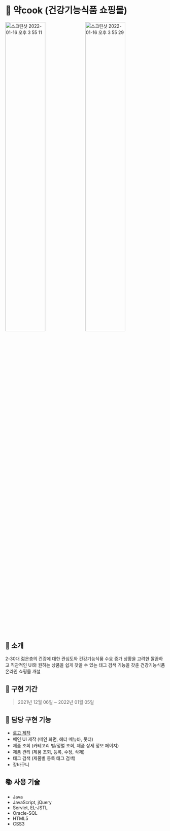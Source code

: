 # 💊 약cook (건강기능식품 쇼핑몰)
<div style="width:100%;">
<img style="width:50%; float:left;" width="720" alt="스크린샷 2022-01-16 오후 3 55 11" src="https://user-images.githubusercontent.com/85149442/161420180-2e18ff2c-6325-408e-9478-1ae131d9c91b.png">
<img style="width:50%; float:left;" width="720" alt="스크린샷 2022-01-16 오후 3 55 29" src="https://user-images.githubusercontent.com/85149442/161420191-7ab17546-1a65-4c5b-a270-fe23f284bb4e.png">
</div>


## 📝 소개
2-30대 젊은층의 건강에 대한 관심도와 건강기능식품 수요 증가 상황을 고려한 깔끔하고 직관적인 UI와 원하는 상품을 쉽게 찾을 수 있는 태그 검색 기능을 갖춘 건강기능식품 온라인 쇼핑몰 개설



## 📆 구현 기간
> 2021년 12월 06일 ~ 2022년 01월 05일


## 🦊 담당 구현 기능
- [로고 제작](yakcook/WebContent/resources/images/common/logoWhite.png)
- 메인 UI 제작 (메인 화면, 헤더 메뉴바, 풋터)
- 제품 조회 (카테고리 별/정렬 조회, 제품 상세 정보 페이지)
- 제품 관리 (제품 조회, 등록, 수정, 삭제)
- 태그 검색 (제품별 등록 태그 검색)
- 장바구니



## 📚 사용 기술
- Java
- JavaScript, jQuery
- Servlet, EL-JSTL
- Oracle-SQL
- HTML5
- CSS3
